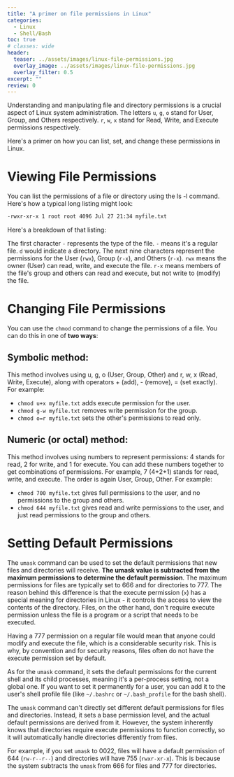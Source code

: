 ```yaml
---
title: "A primer on file permissions in Linux"
categories:
  - Linux
  - Shell/Bash
toc: true
# classes: wide
header:
  teaser: ../assets/images/linux-file-permissions.jpg
  overlay_image: ../assets/images/linux-file-permissions.jpg
  overlay_filter: 0.5
excerpt: ""
review: 0
---
```


Understanding and manipulating file and directory permissions is a crucial aspect of Linux system administration. The letters `u`, `g`, `o` stand for User, Group, and Others respectively. `r`, `w`, `x` stand for Read, Write, and Execute permissions respectively.

Here's a primer on how you can list, set, and change these permissions in Linux.

# Viewing File Permissions

You can list the permissions of a file or directory using the ls -l command. Here's how a typical long listing might look:

```bash
-rwxr-xr-x 1 root root 4096 Jul 27 21:34 myfile.txt
```
Here's a breakdown of that listing:

The first character `-` represents the type of the file. `-` means it's a regular file. `d` would indicate a directory.
The next nine characters represent the permissions for the User (`rwx`), Group (`r-x`), and Others (`r-x`).
`rwx` means the owner (User) can read, write, and execute the file.
`r-x` means members of the file's group and others can read and execute, but not write to (modify) the file.

# Changing File Permissions

You can use the `chmod` command to change the permissions of a file. You can do this in one of **two ways**:

## Symbolic method: 

This method involves using u, g, o (User, Group, Other) and r, w, x (Read, Write, Execute), along with operators + (add), - (remove), = (set exactly). For example:

- `chmod u+x myfile.txt` adds execute permission for the user.
- `chmod g-w myfile.txt` removes write permission for the group.
- `chmod o=r myfile.txt` sets the other's permissions to read only.

## Numeric (or octal) method: 

This method involves using numbers to represent permissions: 4 stands for read, 2 for write, and 1 for execute. You can add these numbers together to get combinations of permissions. For example, 7 (4+2+1) stands for read, write, and execute. The order is again User, Group, Other. For example:

- `chmod 700 myfile.txt` gives full permissions to the user, and no permissions to the group and others.
- `chmod 644 myfile.txt` gives read and write permissions to the user, and just read permissions to the group and others.

# Setting Default Permissions

The `umask` command can be used to set the default permissions that new files and directories will receive. **The umask value is subtracted from the maximum permissions to determine the default permission**. The maximum permissions for files are typically set to 666 and for directories to 777. The reason behind this difference is that the execute permission (`x`) has a special meaning for directories in Linux - it controls the access to view the contents of the directory. Files, on the other hand, don't require execute permission unless the file is a program or a script that needs to be executed.

Having a 777 permission on a regular file would mean that anyone could modify and execute the file, which is a considerable security risk. This is why, by convention and for security reasons, files often do not have the execute permission set by default.

As for the `umask` command, it sets the default permissions for the current shell and its child processes, meaning it's a per-process setting, not a global one. If you want to set it permanently for a user, you can add it to the user's shell profile file (like `~/.bashrc` or `~/.bash_profile` for the bash shell).

The `umask` command can't directly set different default permissions for files and directories. Instead, it sets a base permission level, and the actual default permissions are derived from it. However, the system inherently knows that directories require execute permissions to function correctly, so it will automatically handle directories differently from files.

For example, if you set `umask` to 0022, files will have a default permission of 644 (`rw-r--r--`) and directories will have 755 (`rwxr-xr-x`). This is because the system subtracts the `umask` from 666 for files and 777 for directories.
